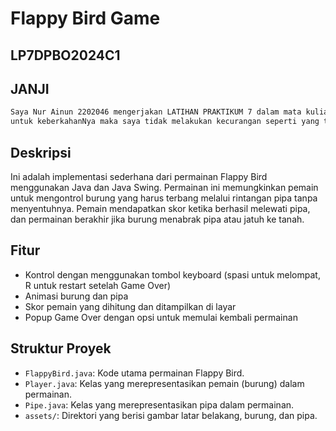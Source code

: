 # Flappy Bird Game

## LP7DPBO2024C1
## JANJI 
```bash
Saya Nur Ainun 2202046 mengerjakan LATIHAN PRAKTIKUM 7 dalam mata kuliah Desain dan Pemrograman Berorientasi Objek 
untuk keberkahanNya maka saya tidak melakukan kecurangan seperti yang telah dispesifikasikan. Aamiin. 
```

## Deskripsi
Ini adalah implementasi sederhana dari permainan Flappy Bird menggunakan Java dan Java Swing. Permainan ini memungkinkan pemain untuk mengontrol burung yang harus terbang melalui rintangan pipa tanpa menyentuhnya. Pemain mendapatkan skor ketika berhasil melewati pipa, dan permainan berakhir jika burung menabrak pipa atau jatuh ke tanah.

## Fitur
- Kontrol dengan menggunakan tombol keyboard (spasi untuk melompat, R untuk restart setelah Game Over)
- Animasi burung dan pipa
- Skor pemain yang dihitung dan ditampilkan di layar
- Popup Game Over dengan opsi untuk memulai kembali permainan

## Struktur Proyek
- `FlappyBird.java`: Kode utama permainan Flappy Bird.
- `Player.java`: Kelas yang merepresentasikan pemain (burung) dalam permainan.
- `Pipe.java`: Kelas yang merepresentasikan pipa dalam permainan.
- `assets/`: Direktori yang berisi gambar latar belakang, burung, dan pipa.


